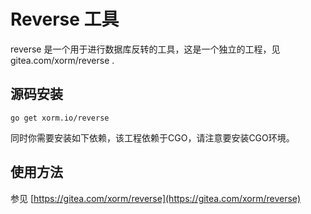# Reverse 工具

reverse 是一个用于进行数据库反转的工具，这是一个独立的工程，见 gitea.com/xorm/reverse .

## 源码安装

```shell
go get xorm.io/reverse
```

同时你需要安装如下依赖，该工程依赖于CGO，请注意要安装CGO环境。

## 使用方法

参见 [https://gitea.com/xorm/reverse](https://gitea.com/xorm/reverse)
